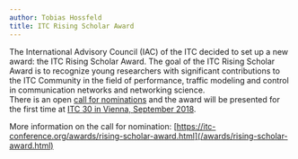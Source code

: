 ```yaml
---
author: Tobias Hossfeld
title: ITC Rising Scholar Award
---
```



The International Advisory Council (IAC) of the ITC decided to set up a new award: the ITC Rising Scholar Award. The goal of the ITC Rising Scholar Award is to recognize young researchers with significant contributions to the ITC Community in the field of performance, traffic modeling and control in communication networks and networking science.<br/>
There is an open [call for nominations](/awards/rising-scholar-award.html) and the award will be presented for the first time at [ITC 30 in Vienna, September 2018](https://itc30.org/).

More information on the call for nomination: [https://itc-conference.org/awards/rising-scholar-award.html](/awards/rising-scholar-award.html)
